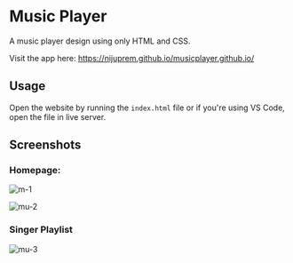 # Music Player

A music player design using only HTML and CSS. 

Visit the app here: https://nijuprem.github.io/musicplayer.github.io/

## Usage
Open the website by running the `index.html` file or if you're using VS Code, open the file in live server.

## Screenshots

### Homepage: 
![m-1](https://user-images.githubusercontent.com/111877615/226159250-8a6d7fc1-948c-4ce4-9b26-85440f91ad5e.png)

![mu-2](https://user-images.githubusercontent.com/111877615/226159254-24811abc-fdda-49ea-a64d-5c9ff4589868.png)

### Singer Playlist
![mu-3](https://user-images.githubusercontent.com/111877615/226159256-5586d238-55b0-4713-af5e-499ca4bf2f6e.png)

